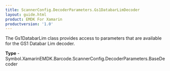 ```yaml
---
title: ScannerConfig.DecoderParameters.Gs1DatabarLimDecoder
layout: guide.html
product: EMDK For Xamarin
productversion: '1.0'
---
```

The Gs1DatabarLim class provides access to parameters that are available for the GS1 Databar Lim decoder.

**Type** - Symbol.XamarinEMDK.Barcode.ScannerConfig.DecoderParameters.BaseDecoder
















